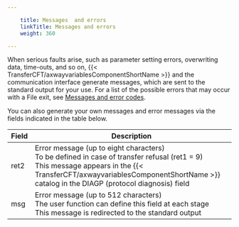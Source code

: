 ```yaml
---

    title: Messages  and errors
    linkTitle: Messages and errors
    weight: 360

---
```

When serious faults arise, such as parameter setting errors, overwriting
data, time-outs, and so on, {{< TransferCFT/axwayvariablesComponentShortName  >}} and the communication
interface generate messages, which are sent to the standard output for your use. For a list of the possible
errors that may occur with a File exit, see [Messages
and error codes](../../../../troubleshoot_intro/messages_and_error_codes_start_here).

You can also generate your own messages and error messages via the fields
indicated in the table below.


| Field  | Description  |
| --- | --- |
| ret2 | Error message (up to eight characters)<br /> To be defined in case of transfer refusal (ret1 = 9)<br /> This message appears in the {{< TransferCFT/axwayvariablesComponentShortName  >}} catalog in the DIAGP (protocol diagnosis) field  |
| msg  | Error message (up to 512 characters)<br /> The user function can define this field at each stage<br /> This message is redirected to the standard output  |

